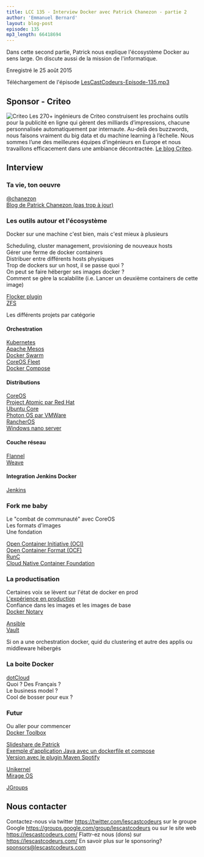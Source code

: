 ```yaml
---
title: LCC 135 - Interview Docker avec Patrick Chanezon - partie 2
author: 'Emmanuel Bernard'
layout: blog-post
episode: 135
mp3_length: 66418694
---
```

Dans cette second partie, Patrick nous explique l'écosystème Docker au sens large.
On discute aussi de la mission de l'informatique.

Enregistré le 25 août 2015

Téléchargement de l'épisode [LesCastCodeurs-Episode-135.mp3](http://traffic.libsyn.com/lescastcodeurs/LesCastCodeurs-Episode-135.mp3)

## Sponsor - Criteo 

<p class="sponsor">
<img src="/images/promo/sponsors/criteo-198x54px.png" alt="Criteo" />
Les 270+ ingénieurs de Criteo construisent les prochains outils pour la publicité en ligne qui gèrent des milliards d’impressions, chacune personnalisée automatiquement par internaute.
Au-delà des buzzwords, nous faisons vraiment du big data et du machine learning à l’échelle.
Nous sommes l’une des meilleures équipes d’ingénieurs en Europe et nous travaillons efficacement dans une ambiance décontractée.
<a href="http://labs.criteo.com">Le blog Criteo</a>.
</p>


## Interview

### Ta vie, ton oeuvre

[@chanezon](https://twitter.com/chanezon)  
[Blog de Patrick Chanezon (pas trop à jour)](http://wordpress.chanezon.com)  

### Les outils autour et l'écosystème

Docker sur une machine c'est bien, mais c'est mieux à plusieurs  

Scheduling, cluster management, provisioning de nouveaux hosts  
Gérer une ferme de docker containers  
Distribuer entre différents hosts physiques  
Trop de dockers sur un host, il se passe quoi ?  
On peut se faire héberger ses images docker ?  
Comment se gère la scalabilite (i.e. Lancer un deuxième containers de cette image)  

[Flocker plugin](https://github.com/ClusterHQ/flocker-docker-plugin)  
[ZFS](https://en.wikipedia.org/wiki/ZFS)  

Les différents projets par catégorie

#### Orchestration

[Kubernetes](http://kubernetes.io)  
[Apache Mesos](https://mesos.apache.org)  
[Docker Swarm](https://docs.docker.com/swarm/)  
[CoreOS Fleet](https://coreos.com/fleet/docs/latest/launching-containers-fleet.html)  
[Docker Compose](https://docs.docker.com/compose/)  

#### Distributions

[CoreOS](https://coreos.com)  
[Project Atomic par Red Hat](http://www.projectatomic.io)  
[Ubuntu Core](https://wiki.ubuntu.com/Core)  
[Photon OS par VMWare](https://vmware.github.io/photon/)  
[RancherOS](http://rancher.com/rancher-os/)  
[Windows nano server](http://blogs.technet.com/b/windowsserver/archive/2015/04/08/microsoft-announces-nano-server-for-modern-apps-and-cloud.aspx)  

#### Couche réseau

[Flannel](https://coreos.com/flannel/docs/latest/)  
[Weave](http://docs.weave.works/weave/latest_release/index.html)  

#### Integration Jenkins Docker  

[Jenkins](http://jenkins-ci.org)  

### Fork me baby

Le "combat de communauté" avec CoreOS  
Les formats d'images  
Une fondation  

[Open Container Initiative (OCI)](https://www.opencontainers.org)  
[Open Container Format (OCF)](http://blog.docker.com/2015/07/open-container-format-progress-report/)  
[RunC](http://runc.io)  
[Cloud Native Container Foundation](https://cncf.io)  

### La productisation

Certaines voix se lèvent sur l'état de docker en prod  
[L'expérience en production](http://sirupsen.com/production-docker/)  
Confiance dans les images et les images de base  
[Docker Notary](http://blog.docker.com/tag/docker-notary/)  

[Ansible](http://www.ansible.com)  
[Vault](https://github.com/dontrebootme/docker-vault)  

Si on a une orchestration docker, quid du clustering et autre des applis ou middleware hébergés  

### La boite Docker

[dotCloud](http://dotcloud.com)  
Quoi ? Des Français ?  
Le business model ?  
Cool de bosser pour eux ?  

### Futur

Ou aller pour commencer  
[Docker Toolbox](https://www.docker.com/toolbox)  

[Slideshare de Patrick](http://www.slideshare.net/chanezon)  
[Exemple d'application Java avec un dockerfile et compose](https://github.com/joshlong/spring-doge)  
[Version avec le plugin Maven Spotify](https://github.com/joshlong/spring-doge/pull/11/commits)  

[Unikernel](http://queue.acm.org/detail.cfm?id=2566628)  
[Mirage OS](https://mirage.io)  

[JGroups](http://jgroups.org)  

## Nous contacter

Contactez-nous via twitter <https://twitter.com/lescastcodeurs>
sur le groupe Google <https://groups.google.com/group/lescastcodeurs>
ou sur le site web <https://lescastcodeurs.com/>
Flattr-ez nous (dons) sur <https://lescastcodeurs.com/>
En savoir plus sur le sponsoring? sponsors@lescastcodeurs.com
